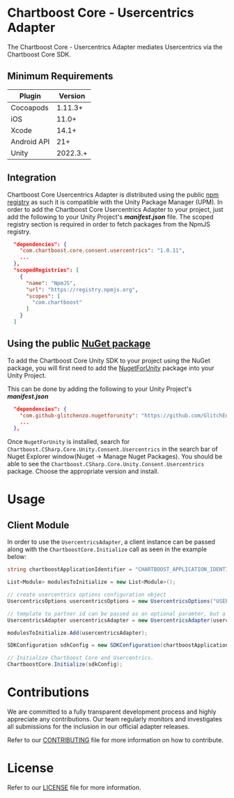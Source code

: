 # Chartboost Core - Usercentrics Adapter

The Chartboost Core - Usercentrics Adapter mediates Usercentrics via the Chartboost Core SDK.

## Minimum Requirements

| Plugin | Version |
| ------ | ------ |
| Cocoapods | 1.11.3+ |
| iOS | 11.0+ |
| Xcode | 14.1+ |
| Android API | 21+ |
| Unity | 2022.3.+ |

## Integration

Chartboost Core Usercentrics Adapter is distributed using the public [npm registry](https://www.npmjs.com/search?q=com.chartboost.core.consent.usercentrics) as such it is compatible with the Unity Package Manager (UPM). In order to add the Chartboost Core Usercentrics Adapter to your project, just add the following to your Unity Project's ***manifest.json*** file. The scoped registry section is required in order to fetch packages from the NpmJS registry.

```json
  "dependencies": {
    "com.chartboost.core.consent.usercentrics": "1.0.11",
    ...
  },
  "scopedRegistries": [
    {
      "name": "NpmJS",
      "url": "https://registry.npmjs.org",
      "scopes": [
        "com.chartboost"
      ]
    }
  ]
```

## Using the public [NuGet package](https://www.nuget.org/packages/Chartboost.CSharp.Core.Unity.Consent.Usercentrics)

To add the Chartboost Core Unity SDK to your project using the NuGet package, you will first need to add the [NugetForUnity](https://github.com/GlitchEnzo/NuGetForUnity) package into your Unity Project.

This can be done by adding the following to your Unity Project's ***manifest.json***

```json
  "dependencies": {
    "com.github-glitchenzo.nugetforunity": "https://github.com/GlitchEnzo/NuGetForUnity.git?path=/src/NuGetForUnity",
    ...
  },
```

Once <code>NugetForUnity</code> is installed, search for `Chartboost.CSharp.Core.Unity.Consent.Usercentrics` in the search bar of Nuget Explorer window(Nuget -> Manage Nuget Packages).
You should be able to see the `Chartboost.CSharp.Core.Unity.Consent.Usercentrics` package. Choose the appropriate version and install.

# Usage

## Client Module
In order to use the `UsercentricsAdapter`, a client instance can be passed along with the `ChartboostCore.Initialize` call as seen in the example below:

```csharp
string chartboostApplicationIdentifier = "CHARTBOOST_APPLICATION_IDENTIFIER";

List<Module> modulesToInitialize = new List<Module>();

// create usercentrics options configuration object
UsercentricsOptions usercentricsOptions = new UsercentricsOptions("USERCENTICS_SETTINGS_ID");

// template to partner id can be passed as an optional paramter, but a default set is provided.
UsercentricsAdapter usercentricsAdapter = new UsercentricsAdapter(usercentricsOptions);

modulesToInitialize.Add(usercentricsAdapter);

SDKConfiguration sdkConfig = new SDKConfiguration(chartboostApplicationIdentifier, modulesToInitialize);

// Initialize Chartboost Core and Usercentrics.
ChartboostCore.Initialize(sdkConfig);
```

# Contributions

We are committed to a fully transparent development process and highly appreciate any contributions. Our team regularly monitors and investigates all submissions for the inclusion in our official adapter releases.

Refer to our [CONTRIBUTING](CONTRIBUTING.md) file for more information on how to contribute.

# License

Refer to our [LICENSE](LICENSE.md) file for more information.